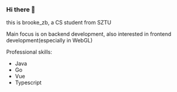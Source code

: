 ### Hi there 👋

this is brooke_zb, a CS student from SZTU

Main focus is on backend development, also interested in frontend development(especially in WebGL)

Professional skills:

- Java
- Go
- Vue
- Typescript
